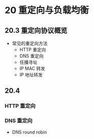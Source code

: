 # 20 重定向与负载均衡

## 20.3 重定向协议概览

+ 常见的重定向方法
  + HTTP 重定向
  + DNS 重定向
  + 任播寻址
  + IP MAC 转发
  + IP 地址转发

## 20.4

### HTTP 重定向
### DNS 重定向

+ DNS round robin
